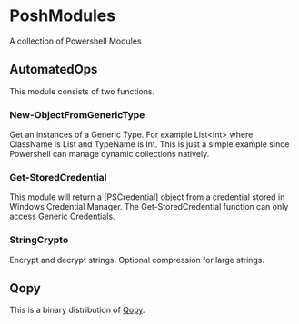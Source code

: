 PoshModules
===========

A collection of Powershell Modules

AutomatedOps
---
This module consists of two functions.

### New-ObjectFromGenericType
Get an instances of a Generic Type. For example List&lt;Int&gt; where ClassName is List and TypeName is Int. This is just a simple example since Powershell can manage dynamic collections natively.

### Get-StoredCredential
This module will return a [PSCredential] object from a credential stored in Windows Credential Manager. The 
Get-StoredCredential function can only access Generic Credentials.

### StringCrypto
Encrypt and decrypt strings. Optional compression for large strings. 

Qopy
---
This is a binary distribution of [Qopy](https://github.com/cdhunt/Qopy).